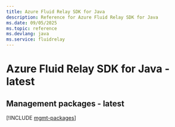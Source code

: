 ```yaml
---
title: Azure Fluid Relay SDK for Java
description: Reference for Azure Fluid Relay SDK for Java
ms.date: 09/05/2025
ms.topic: reference
ms.devlang: java
ms.service: fluidrelay
---
```

# Azure Fluid Relay SDK for Java - latest

## Management packages - latest
[!INCLUDE [mgmt-packages](fluid-relay-mgmt-index.md)]
